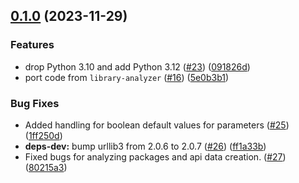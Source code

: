 ## [0.1.0](https://github.com/Safe-DS/Stub-Generator/compare/v0.0.1...v0.1.0) (2023-11-29)


### Features

* drop Python 3.10 and add Python 3.12 ([#23](https://github.com/Safe-DS/Stub-Generator/issues/23)) ([091826d](https://github.com/Safe-DS/Stub-Generator/commit/091826d39eae4b962028d505989376a407901dd1))
* port code from `library-analyzer` ([#16](https://github.com/Safe-DS/Stub-Generator/issues/16)) ([5e0b3b1](https://github.com/Safe-DS/Stub-Generator/commit/5e0b3b1d11172baeb70fbfd49066580d8fe4152d))


### Bug Fixes

* Added handling for boolean default values for parameters ([#25](https://github.com/Safe-DS/Stub-Generator/issues/25)) ([1ff250d](https://github.com/Safe-DS/Stub-Generator/commit/1ff250d1612bf26b2b7c043bc36d588d5992ecff))
* **deps-dev:** bump urllib3 from 2.0.6 to 2.0.7 ([#26](https://github.com/Safe-DS/Stub-Generator/issues/26)) ([ff1a33b](https://github.com/Safe-DS/Stub-Generator/commit/ff1a33bfef409c5ae651fc8c89b56b3b70bb0748))
* Fixed bugs for analyzing packages and api data creation. ([#27](https://github.com/Safe-DS/Stub-Generator/issues/27)) ([80215a3](https://github.com/Safe-DS/Stub-Generator/commit/80215a334c2d5bba566e2592fb05568f4a2d3048))
